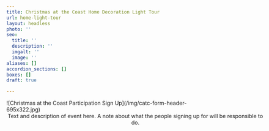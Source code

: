 ```yaml
---
title: Christmas at the Coast Home Decoration Light Tour
url: home-light-tour
layout: headless
photo: ''
seo:
  title: ''
  description: ''
  imgalt: ''
  image: ''
aliases: []
accordion_sections: []
boxes: []
draft: true

---
```

<div>![Christmas at the Coast Participation Sign Up](/img/catc-form-header-695x322.jpg)</div>

<p style="width:675px; text-align: center; margin:0px auto;">Text and description of event here. A note about what the people signing up for will be responsible to do.</p>
<script type="text/javascript" src="https://form.jotform.com/jsform/202676116637155"></script>